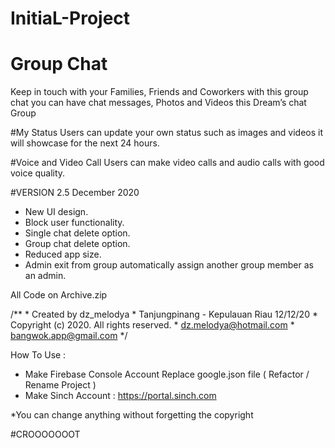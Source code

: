 # InitiaL-Project

# Group Chat
Keep in touch with your Families, Friends and Coworkers with this group chat you can have chat messages, Photos and Videos this Dream’s chat Group

#My Status
Users can update your own status such as images and videos it will showcase for the next 24 hours.

#Voice and Video Call
Users can make video calls and audio calls with good voice quality.

#VERSION 2.5 December 2020
- New UI design. 
- Block user functionality.
- Single chat delete option.
- Group chat delete option.
- Reduced app size.
- Admin exit from group automatically assign another group member as an admin.

All Code on Archive.zip

/**
	*  Created by dz_melodya
	*  Tanjungpinang - Kepulauan Riau 12/12/20
	*  Copyright (c) 2020. All rights reserved.
	*  dz.melodya@hotmail.com
	*  bangwok.app@gmail.com
 */

How To Use :
* Make Firebase Console Account Replace google.json file ( Refactor / Rename Project )
* Make Sinch Account : https://portal.sinch.com

*You can change anything without forgetting the copyright

#CROOOOOOOT
